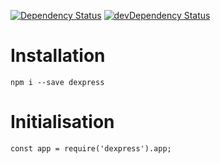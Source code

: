 [![Dependency Status](https://david-dm.org/dnode/dexpress/status.svg)](https://david-dm.org/dnode/dexpress)
[![devDependency Status](https://david-dm.org/dnode/dexpress/dev-status.svg)](https://david-dm.org/dnode/dexpress?type=dev)

# Installation

`npm i --save dexpress`


# Initialisation

```
const app = require('dexpress').app;
```
